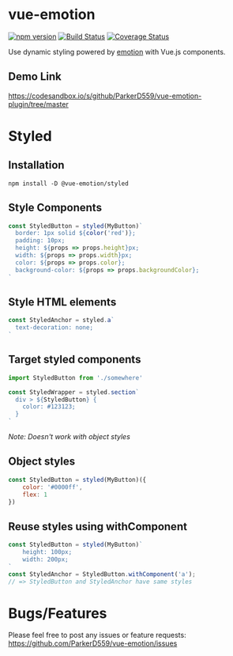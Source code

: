 # vue-emotion

[![npm version](https://badge.fury.io/js/%40vue-emotion%2Fstyled.svg)](https://badge.fury.io/js/%40vue-emotion%2Fstyled)
[![Build Status](https://travis-ci.org/ParkerD559/vue-emotion.svg?branch=master)](https://travis-ci.org/ParkerD559/vue-emotion)
[![Coverage Status](https://coveralls.io/repos/github/ParkerD559/vue-emotion/badge.svg?branch=master)](https://coveralls.io/github/ParkerD559/vue-emotion?branch=master)

Use dynamic styling powered by [emotion](https://emotion.sh/docs/emotion) with Vue.js components.

## Demo Link
https://codesandbox.io/s/github/ParkerD559/vue-emotion-plugin/tree/master

# Styled
## Installation
```
npm install -D @vue-emotion/styled
```

## Style Components
```javascript
const StyledButton = styled(MyButton)`
  border: 1px solid ${color('red')};
  padding: 10px;
  height: ${props => props.height}px;
  width: ${props => props.width}px;
  color: ${props => props.color};
  background-color: ${props => props.backgroundColor};
`
```

## Style HTML elements
```javascript
const StyledAnchor = styled.a`
  text-decoration: none;
`
```

## Target styled components
```javascript
import StyledButton from './somewhere'

const StyledWrapper = styled.section`
  div > ${StyledButton} {
    color: #123123;
  }
`
```
*Note: Doesn't work with object styles*

## Object styles
```javascript
const StyledButton = styled(MyButton)({
    color: '#0000ff',
    flex: 1
})
```

## Reuse styles using withComponent
```javascript
const StyledButton = styled(MyButton)`
    height: 100px;
    width: 200px;
`
const StyledAnchor = StyledButton.withComponent('a');
// => StyledButton and StyledAnchor have same styles
```

# Bugs/Features

Please feel free to post any issues or feature requests: https://github.com/ParkerD559/vue-emotion/issues
